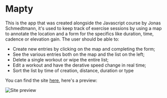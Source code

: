 # Mapty
This is the app that was created alongside the Javascript course by Jonas Schmedtmann, it's used to keep track of exercise sessions by using a map to annotate the location and a form for
the specifics like duration, time, cadence or elevation gain. 
The user should be able to:
* Create new entries by clicking on the map and completing the form;
* See the various entries both on the map and the list on the left;
* Delete a single workout or wipe the entire list;
* Edit a workout and have the derative speed change in real time;
* Sort the list by time of creation, distance, duration or type
  
You can find the site [here](https://mapty-wheat.vercel.app/), here's a preview:

![Site preview](https://i.imgur.com/MAml003.png)
